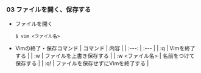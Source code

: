 ### 03 ファイルを開く、保存する
- ファイルを開く
  ```
  $ vim <ファイル名>
  ```

- Vimの終了・保存コマンド
  | コマンド | 内容 |
  | :---: | :--- |
  | :q | Vimを終了する |
  | :w | ファイルを上書き保存する |
  | :w <ファイル名> | 名前をつけて保存する |
  | :q! | ファイルを保存せずにVimを終了する |
